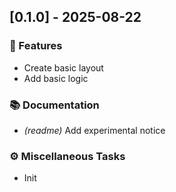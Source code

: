 ## [0.1.0] - 2025-08-22

### 🚀 Features

- Create basic layout
- Add basic logic

### 📚 Documentation

- *(readme)* Add experimental notice

### ⚙️ Miscellaneous Tasks

- Init

